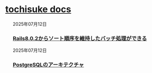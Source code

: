 # [tochisuke docs](/)

<ul>
  <li style="list-style: none">
    <p>2025年07月12日</p>
    <h3 id="PostgreSQLのアーキテクチャ">
      <a href="posts/2025-07-12-postgresql-architecture/index.html">Rails8.0.2からソート順序を維持したバッチ処理ができる</a>
      <!-- AnchorJS を読み込んでいれば自動で <a class="anchorjs-link">…</a> が挿入されます -->
    </h3>
  </li>
  <li style="list-style: none">
    <p>2025年07月12日</p>
    <h3 id="PostgreSQLのアーキテクチャ">
      <a href="posts/2025-07-12-postgresql-architecture/index.html">PostgreSQLのアーキテクチャ</a>
      <!-- AnchorJS を読み込んでいれば自動で <a class="anchorjs-link">…</a> が挿入されます -->
    </h3>
  </li>
  <!-- 以下、同様に繰り返し -->
</ul>

